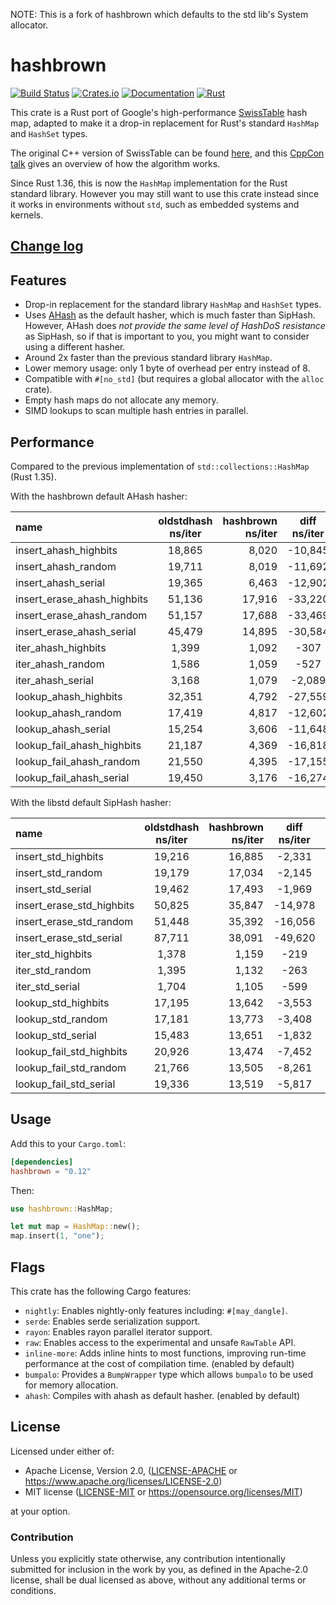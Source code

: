 NOTE: This is a fork of hashbrown which defaults to the std lib's System allocator.

hashbrown
=========

[![Build Status](https://github.com/rust-lang/hashbrown/actions/workflows/rust.yml/badge.svg)](https://github.com/rust-lang/hashbrown/actions)
[![Crates.io](https://img.shields.io/crates/v/hashbrown.svg)](https://crates.io/crates/hashbrown)
[![Documentation](https://docs.rs/hashbrown/badge.svg)](https://docs.rs/hashbrown)
[![Rust](https://img.shields.io/badge/rust-1.61.0%2B-blue.svg?maxAge=3600)](https://github.com/rust-lang/hashbrown)

This crate is a Rust port of Google's high-performance [SwissTable] hash
map, adapted to make it a drop-in replacement for Rust's standard `HashMap`
and `HashSet` types.

The original C++ version of SwissTable can be found [here], and this
[CppCon talk] gives an overview of how the algorithm works.

Since Rust 1.36, this is now the `HashMap` implementation for the Rust standard
library. However you may still want to use this crate instead since it works
in environments without `std`, such as embedded systems and kernels.

[SwissTable]: https://abseil.io/blog/20180927-swisstables
[here]: https://github.com/abseil/abseil-cpp/blob/master/absl/container/internal/raw_hash_set.h
[CppCon talk]: https://www.youtube.com/watch?v=ncHmEUmJZf4

## [Change log](CHANGELOG.md)

## Features

- Drop-in replacement for the standard library `HashMap` and `HashSet` types.
- Uses [AHash](https://github.com/tkaitchuck/aHash) as the default hasher, which is much faster than SipHash.
  However, AHash does *not provide the same level of HashDoS resistance* as SipHash, so if that is important to you, you might want to consider using a different hasher.
- Around 2x faster than the previous standard library `HashMap`.
- Lower memory usage: only 1 byte of overhead per entry instead of 8.
- Compatible with `#[no_std]` (but requires a global allocator with the `alloc` crate).
- Empty hash maps do not allocate any memory.
- SIMD lookups to scan multiple hash entries in parallel.

## Performance

Compared to the previous implementation of `std::collections::HashMap` (Rust 1.35).

With the hashbrown default AHash hasher:

| name                    |  oldstdhash ns/iter | hashbrown ns/iter | diff ns/iter |  diff %  | speedup |
|:------------------------|:-------------------:|------------------:|:------------:|---------:|---------|
| insert_ahash_highbits       | 18,865      | 8,020         |               -10,845 | -57.49%  | x 2.35 |
| insert_ahash_random         | 19,711      | 8,019         |               -11,692 | -59.32%  | x 2.46 |
| insert_ahash_serial         | 19,365      | 6,463         |               -12,902 | -66.63%  | x 3.00 |
| insert_erase_ahash_highbits | 51,136      | 17,916        |               -33,220 | -64.96%  | x 2.85 |
| insert_erase_ahash_random   | 51,157      | 17,688        |               -33,469 | -65.42%  | x 2.89 |
| insert_erase_ahash_serial   | 45,479      | 14,895        |               -30,584 | -67.25%  | x 3.05 |
| iter_ahash_highbits         | 1,399       | 1,092         |                  -307 | -21.94%  | x 1.28 |
| iter_ahash_random           | 1,586       | 1,059         |                  -527 | -33.23%  | x 1.50 |
| iter_ahash_serial           | 3,168       | 1,079         |                -2,089 | -65.94%  | x 2.94 |
| lookup_ahash_highbits       | 32,351      | 4,792         |               -27,559 | -85.19%  | x 6.75 |
| lookup_ahash_random         | 17,419      | 4,817         |               -12,602 | -72.35%  | x 3.62 |
| lookup_ahash_serial         | 15,254      | 3,606         |               -11,648 | -76.36%  | x 4.23 |
| lookup_fail_ahash_highbits  | 21,187      | 4,369         |               -16,818 | -79.38%  | x 4.85 |
| lookup_fail_ahash_random    | 21,550      | 4,395         |               -17,155 | -79.61%  | x 4.90 |
| lookup_fail_ahash_serial    | 19,450      | 3,176         |               -16,274 | -83.67%  | x 6.12 |


With the libstd default SipHash hasher:

|name                     |  oldstdhash ns/iter | hashbrown ns/iter | diff ns/iter |  diff %  | speedup |
|:------------------------|:-------------------:|------------------:|:------------:|---------:|---------|
|insert_std_highbits       |19,216      |16,885           |            -2,331    |   -12.13%  | x 1.14 |
|insert_std_random         |19,179      |17,034           |            -2,145    |   -11.18%  | x 1.13 |
|insert_std_serial         |19,462      |17,493           |            -1,969    |   -10.12%  | x 1.11 |
|insert_erase_std_highbits |50,825      |35,847           |            -14,978   |   -29.47%  | x 1.42 |
|insert_erase_std_random   |51,448      |35,392           |            -16,056   |   -31.21%  | x 1.45 |
|insert_erase_std_serial   |87,711      |38,091           |            -49,620   |   -56.57%  | x 2.30 |
|iter_std_highbits         |1,378       |1,159            |            -219      |   -15.89%  | x 1.19 |
|iter_std_random           |1,395       |1,132            |            -263      |   -18.85%  | x 1.23 |
|iter_std_serial           |1,704       |1,105            |            -599      |   -35.15%  | x 1.54 |
|lookup_std_highbits       |17,195      |13,642           |            -3,553    |   -20.66%  | x 1.26 |
|lookup_std_random         |17,181      |13,773           |            -3,408    |   -19.84%  | x 1.25 |
|lookup_std_serial         |15,483      |13,651           |            -1,832    |   -11.83%  | x 1.13 |
|lookup_fail_std_highbits  |20,926      |13,474           |            -7,452    |   -35.61%  | x 1.55 |
|lookup_fail_std_random    |21,766      |13,505           |            -8,261    |   -37.95%  | x 1.61 |
|lookup_fail_std_serial    |19,336      |13,519           |            -5,817    |   -30.08%  | x 1.43 |

## Usage

Add this to your `Cargo.toml`:

```toml
[dependencies]
hashbrown = "0.12"
```

Then:

```rust
use hashbrown::HashMap;

let mut map = HashMap::new();
map.insert(1, "one");
```
## Flags
This crate has the following Cargo features:

- `nightly`: Enables nightly-only features including: `#[may_dangle]`.
- `serde`: Enables serde serialization support.
- `rayon`: Enables rayon parallel iterator support.
- `raw`: Enables access to the experimental and unsafe `RawTable` API.
- `inline-more`: Adds inline hints to most functions, improving run-time performance at the cost
  of compilation time. (enabled by default)
- `bumpalo`: Provides a `BumpWrapper` type which allows `bumpalo` to be used for memory allocation.
- `ahash`: Compiles with ahash as default hasher. (enabled by default)

## License

Licensed under either of:

 * Apache License, Version 2.0, ([LICENSE-APACHE](LICENSE-APACHE) or https://www.apache.org/licenses/LICENSE-2.0)
 * MIT license ([LICENSE-MIT](LICENSE-MIT) or https://opensource.org/licenses/MIT)

at your option.

### Contribution

Unless you explicitly state otherwise, any contribution intentionally submitted
for inclusion in the work by you, as defined in the Apache-2.0 license, shall be dual licensed as above, without any
additional terms or conditions.
